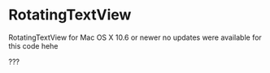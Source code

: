 # RotatingTextView
RotatingTextView for Mac OS X 10.6 or newer
no updates were available for this code hehe

???
